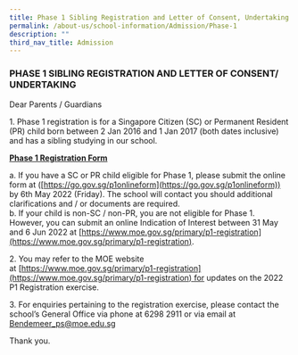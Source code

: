 ```yaml
---
title: Phase 1 Sibling Registration and Letter of Consent, Undertaking
permalink: /about-us/school-information/Admission/Phase-1
description: ""
third_nav_title: Admission
---
```

### PHASE 1 SIBLING REGISTRATION AND LETTER OF CONSENT/ UNDERTAKING

Dear Parents / Guardians


1\. Phase 1 registration is for a Singapore Citizen (SC) or Permanent Resident (PR) child born between 2 Jan 2016 and 1 Jan 2017 (both dates inclusive) and has a sibling studying in our school.

[**Phase 1 Registration Form**](/files/Attachment%20B%20-%202022P1%20Registration-Phase%201%20Application%20Form%20Fillable.pdf)
 
 
a\. If you have a SC or PR child eligible for Phase 1, please submit the online form at ([https://go.gov.sg/p1onlineform](https://go.gov.sg/p1onlineform)) by 6th May 2022 (Friday). The school will contact you should additional clarifications and / or documents are required. <br>
b. If your child is non-SC / non-PR, you are not eligible for Phase 1. However, you can submit an online Indication of Interest between 31 May and 6 Jun 2022 at [https://www.moe.gov.sg/primary/p1-registration](https://www.moe.gov.sg/primary/p1-registration).

2\. You may refer to the MOE website at [https://www.moe.gov.sg/primary/p1-registration](https://www.moe.gov.sg/primary/p1-registration) for updates on the 2022 P1 Registration exercise.

3\. For enquiries pertaining to the registration exercise, please contact the school’s General Office via phone at 6298 2911 or via email at [Bendemeer_ps@moe.edu.sg](mailto:Bendemeer_ps@moe.edu.sg)
  

Thank you.